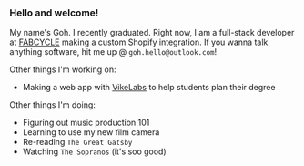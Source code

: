 ### Hello and welcome!

My name's Goh. I recently graduated. Right now, I am a full-stack developer at [FABCYCLE](https://www.fabcycle.shop/) making a custom Shopify integration.
If you wanna talk anything software, hit me up @ `goh.hello@outlook.com`!

Other things I'm working on:
- Making a web app with  [VikeLabs](https://github.com/VikeLabs) to help students plan their degree

Other things I'm doing:
- Figuring out music production 101
- Learning to use my new film camera
- Re-reading `The Great Gatsby`
- Watching `The Sopranos` (it's soo good)



<!--
**Gohsato/gohsato** is a ✨ _special_ ✨ repository because its `README.md` (this file) appears on your GitHub profile.

Here are some ideas to get you started:

- 🔭 I’m currently working on ...
- 🌱 I’m currently learning ...
- 👯 I’m looking to collaborate on ...
- 🤔 I’m looking for help with ...
- 💬 Ask me about ...
- 📫 How to reach me: ...
- 😄 Pronouns: ...
- ⚡ Fun fact: ...
-->
